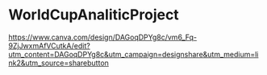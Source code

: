 # WorldCupAnaliticProject
https://www.canva.com/design/DAGoqDPYg8c/vm6_Fq-9ZjJwxmAfVCutkA/edit?utm_content=DAGoqDPYg8c&utm_campaign=designshare&utm_medium=link2&utm_source=sharebutton
